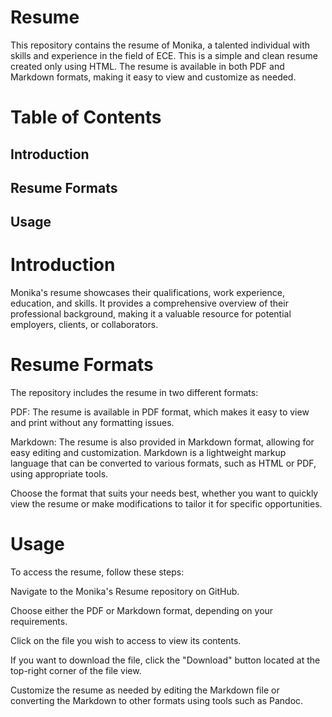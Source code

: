 # Resume
This repository contains the resume of Monika, a talented individual with skills and experience in the field of ECE. This is a simple and clean resume created only using HTML. The resume is available in both PDF and Markdown formats, making it easy to view and customize as needed.
# Table of Contents
## Introduction
## Resume Formats
## Usage

# Introduction
Monika's resume showcases their qualifications, work experience, education, and skills. It provides a comprehensive overview of their professional background, making it a valuable resource for potential employers, clients, or collaborators.
# Resume Formats
The repository includes the resume in two different formats:

PDF: The resume is available in PDF format, which makes it easy to view and print without any formatting issues.

Markdown: The resume is also provided in Markdown format, allowing for easy editing and customization. Markdown is a lightweight markup language that can be converted to various formats, such as HTML or PDF, using appropriate tools.

Choose the format that suits your needs best, whether you want to quickly view the resume or make modifications to tailor it for specific opportunities.
# Usage
To access the resume, follow these steps:

Navigate to the Monika's Resume repository on GitHub.

Choose either the PDF or Markdown format, depending on your requirements.

Click on the file you wish to access to view its contents.

If you want to download the file, click the "Download" button located at the top-right corner of the file view.

Customize the resume as needed by editing the Markdown file or converting the Markdown to other formats using tools such as Pandoc.
